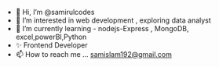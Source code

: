 - 👋 Hi, I’m @samirulcodes
- 👀 I’m interested in web development , exploring data analyst
- 🌱 I’m currently learning - nodejs-Express , MongoDB, excel,powerBI,Python
- ✨ Frontend Developer
- 📫 How to reach me ... samislam192@gmail.com

<!---
samirulcodes/samirulcodes is a ✨ special ✨ repository because its `README.md` (this file) appears on your GitHub profile.
You can click the Preview link to take a look at your changes.
--->
